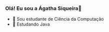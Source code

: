 ### Olá! Eu sou a Ágatha Siqueira👋


- 🔭 Sou estudante de Ciência da Computação
- 🌱 Estudando Java 
 
<i class="devicon-java-plain"></i>



